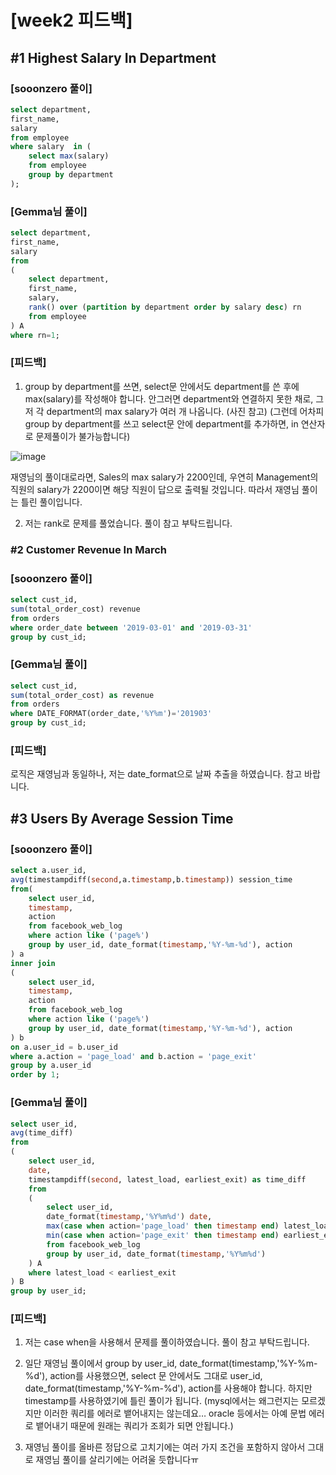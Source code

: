 # [week2 피드백]
## #1 Highest Salary In Department
### [sooonzero 풀이]
```sql
select department,
first_name,
salary
from employee
where salary  in (
	select max(salary)
	from employee
	group by department
);
```

### [Gemma님 풀이]
```sql
select department,
first_name,
salary
from
(
    select department,
    first_name,
    salary,
    rank() over (partition by department order by salary desc) rn
    from employee
) A
where rn=1;
```


### [피드백]
1. group by department를 쓰면, select문 안에서도 department를 쓴 후에 max(salary)를 작성해야 합니다.
안그러면 department와 연결하지 못한 채로, 그저 각 department의 max salary가 여러 개 나옵니다. (사진 참고)
(그런데 어차피 group by department를 쓰고 select문 안에 department를 추가하면, in 연산자로 문제풀이가 불가능합니다)

![image](https://github.com/sooonzero/Gemma-SQL-Study/assets/82437385/d6ca824c-ca81-477c-9a48-e2f485204e79)

재영님의 풀이대로라면,
Sales의 max salary가 2200인데, 우연히 Management의 직원의 salary가 2200이면 해당 직원이 답으로 출력될 것입니다.
따라서 재영님 풀이는 틀린 풀이입니다.

2. 저는 rank로 문제를 풀었습니다. 풀이 참고 부탁드립니다.


### #2 Customer Revenue In March
### [sooonzero 풀이]
```sql
select cust_id,
sum(total_order_cost) revenue
from orders
where order_date between '2019-03-01' and '2019-03-31'
group by cust_id;
```

### [Gemma님 풀이]
```sql
select cust_id,
sum(total_order_cost) as revenue
from orders
where DATE_FORMAT(order_date,'%Y%m')='201903'
group by cust_id;
```

### [피드백]
로직은 재영님과 동일하나, 저는 date_format으로 날짜 추출을 하였습니다. 참고 바랍니다.


## #3 Users By Average Session Time
### [sooonzero 풀이]
```sql
select a.user_id,
avg(timestampdiff(second,a.timestamp,b.timestamp)) session_time
from(
	select user_id,
	timestamp,
	action
	from facebook_web_log
	where action like ('page%')
	group by user_id, date_format(timestamp,'%Y-%m-%d'), action
) a 
inner join
(
	select user_id,
	timestamp,
	action
	from facebook_web_log
	where action like ('page%')
	group by user_id, date_format(timestamp,'%Y-%m-%d'), action
) b
on a.user_id = b.user_id
where a.action = 'page_load' and b.action = 'page_exit'
group by a.user_id
order by 1;
```


### [Gemma님 풀이]
```sql
select user_id,
avg(time_diff)
from
(
    select user_id,
    date,
    timestampdiff(second, latest_load, earliest_exit) as time_diff
    from
    (
        select user_id,
        date_format(timestamp,'%Y%m%d') date,
        max(case when action='page_load' then timestamp end) latest_load,
        min(case when action='page_exit' then timestamp end) earliest_exit
        from facebook_web_log
        group by user_id, date_format(timestamp,'%Y%m%d')
    ) A
    where latest_load < earliest_exit
) B
group by user_id;
```


### [피드백]
1. 저는 case when을 사용해서 문제를 풀이하였습니다. 풀이 참고 부탁드립니다.

2. 일단 재영님 풀이에서 group by user_id, date_format(timestamp,'%Y-%m-%d'), action를 사용했으면,
select 문 안에서도 그대로 user_id, date_format(timestamp,'%Y-%m-%d'), action를 사용해야 합니다.
하지만 timestamp를 사용하였기에 틀린 풀이가 됩니다.
(mysql에서는 왜그런지는 모르겠지만 이러한 쿼리를 에러로 뱉어내지는 않는데요… oracle 등에서는 아예 문법 에러로 뱉어내기 때문에 원래는 쿼리가 조회가 되면 안됩니다.)

3. 재영님 풀이를 올바른 정답으로 고치기에는 여러 가지 조건을 포함하지 않아서 그대로 재영님 풀이를 살리기에는 어려울 듯합니다ㅠ
